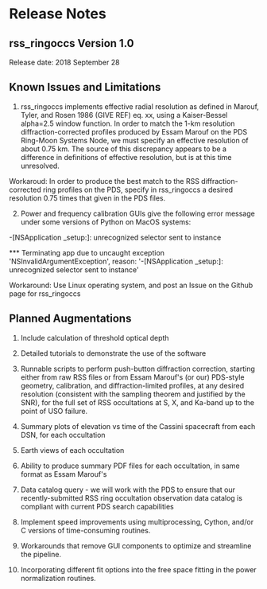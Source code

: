 # Release Notes #

## rss_ringoccs Version 1.0 ##

Release date: 2018 September 28

## Known Issues and Limitations ##
1. rss_ringoccs implements effective radial resolution as defined in Marouf, Tyler, and Rosen 1986 (GIVE REF) eq. xx, using a Kaiser-Bessel alpha=2.5 window function. In order to match the 1-km resolution diffraction-corrected profiles produced by Essam Marouf on the PDS Ring-Moon Systems Node, we must specify an effective resolution of about 0.75 km. The source of this discrepancy appears to be a difference in definitions of effective resolution, but is at this time unresolved.

Workaroud: In order to produce the best match to the RSS diffraction-corrected ring profiles on the PDS, specify in rss_ringoccs a desired resolution 0.75 times that given in the PDS files.

2. Power and frequency calibration GUIs give the following error message under some versions of Python on MacOS systems:

-[NSApplication _setup:]: unrecognized selector sent to instance

*** Terminating app due to uncaught exception 'NSInvalidArgumentException', reason: '-[NSApplication _setup:]: unrecognized selector sent to instance'

Workaround: Use Linux operating system, and post an Issue on the Github page for rss_ringoccs

## Planned Augmentations ##

1. Include calculation of threshold optical depth

2. Detailed tutorials to demonstrate the use of the software

3. Runnable scripts to perform push-button diffraction correction, starting either from raw RSS files or from Essam Marouf's (or our) PDS-style geometry, calibration, and diffraction-limited profiles, at any desired resolution (consistent with the sampling theorem and justified by the SNR), for the full set of RSS occultations at S, X, and Ka-band up to the point of USO failure.

4. Summary plots of elevation vs time of the Cassini spacecraft from each DSN, for each occultation

5. Earth views of each occultation

6. Ability to produce summary PDF files for each occultation, in same format as Essam Marouf's

7. Data catalog query - we will work with the PDS to ensure that our recently-submitted RSS ring occultation observation data catalog is compliant with current PDS search capabilities

8. Implement speed improvements using multiprocessing, Cython, and/or C versions of time-consuming routines.

9. Workarounds that remove GUI components to optimize and streamline the pipeline.

10. Incorporating different fit options into the free space fitting in the power normalization routines.
